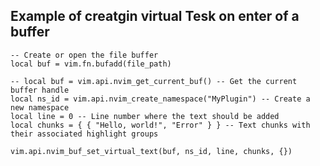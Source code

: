 ## Example of creatgin virtual Tesk on enter of a buffer

    -- Create or open the file buffer
    local buf = vim.fn.bufadd(file_path)

    -- local buf = vim.api.nvim_get_current_buf() -- Get the current buffer handle
    local ns_id = vim.api.nvim_create_namespace("MyPlugin") -- Create a new namespace
    local line = 0 -- Line number where the text should be added
    local chunks = { { "Hello, world!", "Error" } } -- Text chunks with their associated highlight groups

    vim.api.nvim_buf_set_virtual_text(buf, ns_id, line, chunks, {})
